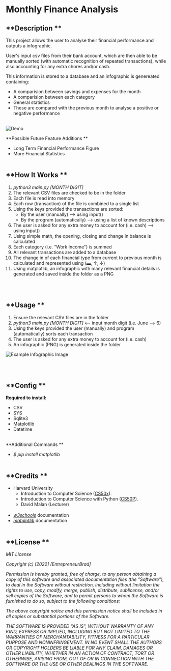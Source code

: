 # **Monthly Finance Analysis**

## **Description **
This project allows the user to analyse their financial performance and outputs a infographic.

User's input csv files from their bank account, which are then able to be manually sorted (with automatic recognition of repeated transactions), while also accounting for any extra chores and/or cash.

This information is stored to a database and an infographic is genereated containing:
- A comparision between savings and expenses for the month
- A comparision between each category
- General statistics
- These are compared with the previous month to analyse a positive or negative performance
<br><br>

![Demo](https://i.ibb.co/Y23R1Jg/example.jpg)

**Possible Future Feature Additions **
- Long Term Financial Performance Figure
- More Financial Statistics
<br><br>

## **How It Works **
1. *python3 main.py [MONTH DIGIT]*
2. The relevant CSV files are checked to be in the folder
3. Each file is read into memory
4. Each row (transaction) of the file is combined to a single list
5. Using the keys provided the transactions are sorted:
    - By the user (manually) --> using input()
    - By the program (automatically) --> using a list of known descriptions
6. The user is asked for any extra money to account for (i.e. cash) --> using input()
7. Using simple math, the opening, closing and change in balance is calculated
8. Each category (i.e. "Work Income") is summed
9. All relevant transactions are added to a database
10. The change in of each financial type from current to previous month is calculated and represented using (▬, ↑, ↓)
11. Using matplotlib, an infographic with many relevant financial details is generated and saved inside the folder as a PNG

<br><br>

## **Usage **
1. Ensure the relevant CSV files are in the folder
2. *python3 main.py [MONTH DIGIT]* <-- input month digit (i.e. June --> 6)
3. Using the keys provided the user (manually) and program (automatically) sorts each transaction
4. The user is asked for any extra money to account for (i.e. cash)
5. An infographic (PNG) is generated inside the folder

![Example Infographic Image](https://i.ibb.co/1n18Wgd/example.png)

<br><br>

## **Config **
**Required to install:**
- CSV
- SYS
- Sqlite3
- Matplotlib
- Datetime
<br><br>

**Additional Commands **
- *$ pip install matplotlib*
<br><br>

## **Credits **
- Harvard University
    - Introduction to Computer Science ([CS50x](https://www.edx.org/course/introduction-computer-science-harvardx-cs50x)).
    - Introduction to Computer Science with Python ([CS50P](https://www.edx.org/course/cs50s-introduction-to-programming-with-python)).
    - David Malan (Lecturer)
<br><br>
- *[w3schools](https://www.w3schools.com)* documentation
- *[matplotlib](https://matplotlib.org)* documentation
<br><br>

## **License **
*MIT License*

*Copyright (c) [2022] [EntrepreneurBrad]*

*Permission is hereby granted, free of charge, to any person obtaining a copy
of this software and associated documentation files (the "Software"), to deal
in the Software without restriction, including without limitation the rights
to use, copy, modify, merge, publish, distribute, sublicense, and/or sell
copies of the Software, and to permit persons to whom the Software is
furnished to do so, subject to the following conditions:*

*The above copyright notice and this permission notice shall be included in all copies or substantial portions of the Software.*

*THE SOFTWARE IS PROVIDED "AS IS", WITHOUT WARRANTY OF ANY KIND, EXPRESS OR
IMPLIED, INCLUDING BUT NOT LIMITED TO THE WARRANTIES OF MERCHANTABILITY,
FITNESS FOR A PARTICULAR PURPOSE AND NONINFRINGEMENT. IN NO EVENT SHALL THE
AUTHORS OR COPYRIGHT HOLDERS BE LIABLE FOR ANY CLAIM, DAMAGES OR OTHER
LIABILITY, WHETHER IN AN ACTION OF CONTRACT, TORT OR OTHERWISE, ARISING FROM,
OUT OF OR IN CONNECTION WITH THE SOFTWARE OR THE USE OR OTHER DEALINGS IN THE
SOFTWARE.*
